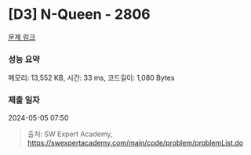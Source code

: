 # [D3] N-Queen - 2806 

[문제 링크](https://swexpertacademy.com/main/code/problem/problemDetail.do?contestProbId=AV7GKs06AU0DFAXB) 

### 성능 요약

메모리: 13,552 KB, 시간: 33 ms, 코드길이: 1,080 Bytes

### 제출 일자

2024-05-05 07:50



> 출처: SW Expert Academy, https://swexpertacademy.com/main/code/problem/problemList.do